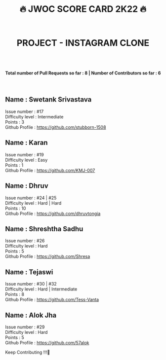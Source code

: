 <h1 align="center">🔥 JWOC SCORE CARD 2K22 🔥</h1> <br>
<h1 align="center">PROJECT - INSTAGRAM CLONE</h1><br><br>

<h4 align="center"> Total number of Pull Requests so far : 8 | Number of Contributors so far : 6 </h4>
<br>
  
## Name :  Swetank Srivastava<br>
Issue number : #17<br>
Difficulty level : Intermediate<br>
Points : 3<br>
Github Profile : https://github.com/stubborn-1508<br>

## Name : Karan <br>
Issue number : #19<br>
Difficulty level : Easy<br>
Points : 1<br>
Github Profile : https://github.com/KMJ-007<br>

## Name :  Dhruv<br>
Issue number : #24 | #25<br>
Difficulty level : Hard | Hard<br>
Points : 10<br>
Github Profile : https://github.com/dhruvtongia<br>

## Name : Shreshtha Sadhu<br>
Issue number : #26<br>
Difficulty level : Hard<br>
Points : 5<br>
Github Profile : https://github.com/Shresa<br>

## Name : Tejaswi<br>
Issue number : #30 | #32<br>
Difficulty level : Hard | Intermediate<br>
Points : 8<br>
Github Profile : https://github.com/Tess-Vanta<br>

## Name : Alok Jha<br>
Issue number : #29<br>
Difficulty level : Hard<br>
Points : 5<br>
Github Profile : https://github.com/57alok<br>


Keep Contributing !!!🥳
